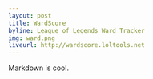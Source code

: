 ```yaml
---
layout: post
title: WardScore
byline: League of Legends Ward Tracker
img: ward.png
liveurl: http://wardscore.loltools.net
---
```

Markdown is cool.